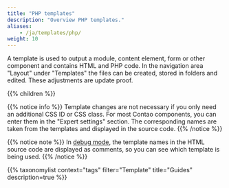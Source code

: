 ```yaml
---
title: "PHP templates"
description: "Overview PHP templates."
aliases:
    - /ja/templates/php/
weight: 10
---
```



A template is used to output a module, content element, form or other component and contains HTML and PHP code. In the navigation area "Layout" under "Templates" the files can be created, stored in folders and edited. These adjustments are update proof.

{{% children %}}

{{% notice info %}}
Template changes are not necessary if you only need an additional CSS ID or CSS class. For most Contao components, you can enter them in the "Expert settings" section. The corresponding names are taken from the templates and displayed in the source code.
{{% /notice %}}

{{% notice note %}}
In [debug mode](/ja/system/debug-mode/), the template names in the HTML source code are displayed as comments, so you can see which template is being used.
{{% /notice %}}

{{% taxonomylist context="tags" filter="Template" title="Guides" description=true %}}
